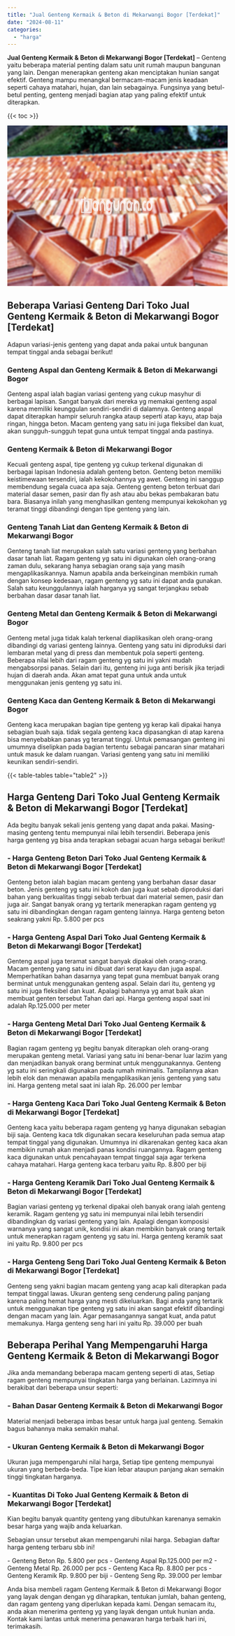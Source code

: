 ```yaml
---
title: "Jual Genteng Kermaik & Beton di Mekarwangi Bogor [Terdekat]"
date: "2024-08-11"
categories: 
  - "harga"
---
```


**Jual Genteng Kermaik & Beton di Mekarwangi Bogor \[Terdekat\]** – Genteng yaitu beberapa material penting dalam satu unit rumah maupun bangunan yang lain. Dengan menerapkan genteng akan menciptakan hunian sangat efektif. Genteng mampu menangkal bermacam-macam jenis keadaan seperti cahaya matahari, hujan, dan lain sebagainya. Fungsinya yang betul-betul penting, genteng menjadi bagian atap yang paling efektif untuk diterapkan.

{{< toc >}}

![Jual Genteng Kermaik & Beton di Mekarwangi Bogor [Terdekat]](/images/genteng-minimalis-murah29.png)

## Beberapa Variasi Genteng Dari Toko Jual Genteng Kermaik & Beton di Mekarwangi Bogor \[Terdekat\]

Adapun variasi-jenis genteng yang dapat anda pakai untuk bangunan tempat tinggal anda sebagai berikut!

### Genteng Aspal dan Genteng Kermaik & Beton di Mekarwangi Bogor

Genteng aspal ialah bagian variasi genteng yang cukup masyhur di berbagai lapisan. Sangat banyak dari mereka yg memakai genteng aspal karena memiliki keunggulan sendiri-sendiri di dalamnya. Genteng aspal dapat diterapkan hampir seluruh rangka ataup seperti atap kayu, atap baja ringan, hingga beton. Macam genteng yang satu ini juga fleksibel dan kuat, akan sungguh-sungguh tepat guna untuk tempat tinggal anda pastinya.

### Genteng Kermaik & Beton di Mekarwangi Bogor

Kecuali genteng aspal, tipe genteng yg cukup terkenal digunakan di berbagai lapisan Indonesia adalah genteng beton. Genteng beton memiliki keistimewaan tersendiri, ialah kekokohannya yg awet. Genteng ini sanggup membendung segala cuaca apa saja. Genteng genteng beton terbuat dari material dasar semen, pasir dan fly ash atau abu bekas pembakaran batu bara. Biasanya inilah yang menghasilkan genteng mempunyai kekokohan yg teramat tinggi dibandingi dengan tipe genteng yang lain.

### Genteng Tanah Liat dan Genteng Kermaik & Beton di Mekarwangi Bogor

Genteng tanah liat merupakan salah satu variasi genteng yang berbahan dasar tanah liat. Ragam genteng yg satu ini digunakan oleh orang-orang zaman dulu, sekarang hanya sebagian orang saja yang masih mengaplikasikannya. Namun apabila anda berkeinginan membikin rumah dengan konsep kedesaan, ragam genteng yg satu ini dapat anda gunakan. Salah satu keunggulannya ialah harganya yg sangat terjangkau sebab berbahan dasar dasar tanah liat.

### Genteng Metal dan Genteng Kermaik & Beton di Mekarwangi Bogor

Genteng metal juga tidak kalah terkenal diaplikasikan oleh orang-orang dibandingi dg variasi genteng lainnya. Genteng yang satu ini diproduksi dari lembaran metal yang di press dan membentuk pola seperti genteng. Beberapa nilai lebih dari ragam genteng yg satu ini yakni mudah mengabsorpsi panas. Selain dari itu, genteng ini juga anti berisik jika terjadi hujan di daerah anda. Akan amat tepat guna untuk anda untuk menggunakan jenis genteng yg satu ini.

### Genteng Kaca dan Genteng Kermaik & Beton di Mekarwangi Bogor

Genteng kaca merupakan bagian tipe genteng yg kerap kali dipakai hanya sebagian buah saja. tidak segala genteng kaca dipasangkan di atap karena bisa menyebabkan panas yg teramat tinggi. Untuk pemasangan genteng ini umumnya diselipkan pada bagian tertentu sebagai pancaran sinar matahari untuk masuk ke dalam ruangan. Variasi genteng yang satu ini memiliki keunikan sendiri-sendiri.

{{< table-tables table="table2" >}}

## Harga Genteng Dari Toko Jual Genteng Kermaik & Beton di Mekarwangi Bogor \[Terdekat\]

Ada begitu banyak sekali jenis genteng yang dapat anda pakai. Masing-masing genteng tentu mempunyai nilai lebih tersendiri. Beberapa jenis harga genteng yg bisa anda terapkan sebagai acuan harga sebagai berikut!

### \- Harga Genteng Beton Dari Toko Jual Genteng Kermaik & Beton di Mekarwangi Bogor \[Terdekat\]

Genteng beton ialah bagian macam genteng yang berbahan dasar dasar beton. Jenis genteng yg satu ini kokoh dan juga kuat sebab diproduksi dari bahan yang berkualitas tinggi sebab terbuat dari material semen, pasir dan juga air. Sangat banyak orang yg tertarik menerapkan ragam genteng yg satu ini dibandingkan dengan ragam genteng lainnya. Harga genteng beton seakrang yakni Rp. 5.800 per pcs

### \- Harga Genteng Aspal Dari Toko Jual Genteng Kermaik & Beton di Mekarwangi Bogor \[Terdekat\]

Genteng aspal juga teramat sangat banyak dipakai oleh orang-orang. Macam genteng yang satu ini dibuat dari serat kayu dan juga aspal. Memperhatikan bahan dasarnya yang tepat guna membuat banyak orang berminat untuk menggunakan genteng aspal. Selain dari itu, genteng yg satu ini juga fleksibel dan kuat. Apalagi bahannya yg amat baik akan membuat genten tersebut Tahan dari api. Harga genteng aspal saat ini adalah Rp.125.000 per meter

### \- Harga Genteng Metal Dari Toko Jual Genteng Kermaik & Beton di Mekarwangi Bogor \[Terdekat\]

Bagian ragam genteng yg begitu banyak diterapkan oleh orang-orang merupakan genteng metal. Variasi yang satu ini benar-benar luar lazim yang dan menjadikan banyak orang berminat untuk menggunakannya. Genteng yg satu ini seringkali digunakan pada rumah minimalis. Tampilannya akan lebih elok dan menawan apabila mengaplikasikan jenis genteng yang satu ini. Harga genteng metal saat ini ialah Rp. 26.000 per lembar

### \- Harga Genteng Kaca Dari Toko Jual Genteng Kermaik & Beton di Mekarwangi Bogor \[Terdekat\]

Genteng kaca yaitu beberapa ragam genteng yg hanya digunakan sebagian biji saja. Genteng kaca tdk digunakan secara keseluruhan pada semua atap tempat tinggal yang digunakan. Umumnya ini dikarenakan genteg kaca akan membikin rumah akan menjadi panas kondisi ruangannya. Ragam genteng kaca digunakan untuk pencahayaan tempat tinggal saja agar terkena cahaya matahari. Harga genteng kaca terbaru yaitu Rp. 8.800 per biji

### \- Harga Genteng Keramik Dari Toko Jual Genteng Kermaik & Beton di Mekarwangi Bogor \[Terdekat\]

Bagian variasi genteng yg terkenal dipakai oleh banyak orang ialah genteng keramik. Ragam genteng yg satu ini mempunyai nilai lebih tersendiri dibandingkan dg variasi genteng yang lain. Apalagi dengan komposisi warnanya yang sangat unik, kondisi ini akan membikin banyak orang tertaik untuk menerapkan ragam genteng yg satu ini. Harga genteng keramik saat ini yaitu Rp. 9.800 per pcs

### \- Harga Genteng Seng Dari Toko Jual Genteng Kermaik & Beton di Mekarwangi Bogor \[Terdekat\]

Genteng seng yakni bagian macam genteng yang acap kali diterapkan pada tempat tinggal lawas. Ukuran genteng seng cenderung paling panjang karena paling hemat harga yang mesti dikeluarkan. Bagi anda yang tertarik untuk menggunakan tipe genteng yg satu ini akan sangat efektif dibandingi dengan macam yang lain. Agar pemasangannya sangat kuat, anda patut memakunya. Harga genteng seng hari ini yaitu Rp. 39.000 per buah

## Beberapa Perihal Yang Mempengaruhi Harga Genteng Kermaik & Beton di Mekarwangi Bogor

Jika anda memandang beberapa macam genteng seperti di atas, Setiap ragam genteng mempunyai tingkatan harga yang berlainan. Lazimnya ini berakibat dari beberapa unsur seperti:

### \- Bahan Dasar Genteng Kermaik & Beton di Mekarwangi Bogor

Material menjadi beberapa imbas besar untuk harga jual genteng. Semakin bagus bahannya maka semakin mahal.

### \- Ukuran Genteng Kermaik & Beton di Mekarwangi Bogor

Ukuran juga mempengaruhi nilai harga, Setiap tipe genteng mempunyai ukuran yang berbeda-beda. Tipe kian lebar ataupun panjang akan semakin tinggi tingkatan harganya.

### \- Kuantitas Di Toko Jual Genteng Kermaik & Beton di Mekarwangi Bogor \[Terdekat\]

Kian begitu banyak quantity genteng yang dibutuhkan karenanya semakin besar harga yang wajib anda keluarkan.

Sebagian unsur tersebut akan mempengaruhi nilai harga. Sebagian daftar harga genteng terbaru sbb ini!

\- Genteng Beton Rp. 5.800 per pcs - Genteng Aspal Rp.125.000 per m2 - Genteng Metal Rp. 26.000 per pcs - Genteng Kaca Rp. 8.800 per pcs - Genteng Keramik Rp. 9.800 per biji - Genteng Seng Rp. 39.000 per lembar

Anda bisa membeli ragam Genteng Kermaik & Beton di Mekarwangi Bogor yang layak dengan dengan yg diharapkan, tentukan jumlah, bahan genteng, dan ragam genteng yang diperlukan kepada kami. Dengan semacam itu, anda akan menerima genteng yg yang layak dengan untuk hunian anda. Kontak kami lantas untuk menerima penawaran harga terbaik hari ini, terimakasih.
